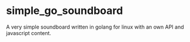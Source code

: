 # simple_go_soundboard
A very simple soundboard written in golang for linux with an own API and javascript content. 
